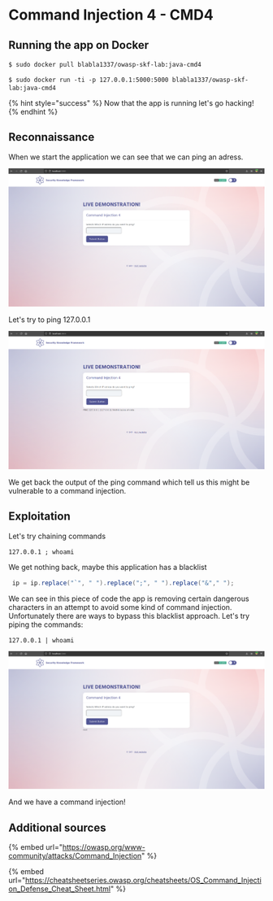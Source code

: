# Command Injection 4 - CMD4

## Running the app on Docker

```
$ sudo docker pull blabla1337/owasp-skf-lab:java-cmd4
```

```
$ sudo docker run -ti -p 127.0.0.1:5000:5000 blabla1337/owasp-skf-lab:java-cmd4
```

{% hint style="success" %}
Now that the app is running let's go hacking!
{% endhint %}

## Reconnaissance

When we start the application we can see that we can ping an adress.

![](https://raw.githubusercontent.com/blabla1337/skf-labs/master/.gitbook/assets/java/CMD4/1.png)

Let's try to ping 127.0.0.1

![](https://raw.githubusercontent.com/blabla1337/skf-labs/master/.gitbook/assets/java/CMD4/2.png)

We get back the output of the ping command which tell us this might be vulnerable to a command injection.

## Exploitation

Let's try chaining commands

```text
127.0.0.1 ; whoami
```

We get nothing back, maybe this application has a blacklist

```java
 ip = ip.replace("`", " ").replace(";", " ").replace("&"," ");
```

We can see in this piece of code the app is removing certain dangerous characters in an attempt to avoid some kind of command injection. Unfortunately there are ways to bypass this blacklist approach.
Let's try piping the commands:

```text
127.0.0.1 | whoami
```

![](https://raw.githubusercontent.com/blabla1337/skf-labs/master/.gitbook/assets/java/CMD4/3.png)

And we have a command injection!

## Additional sources

{% embed url="https://owasp.org/www-community/attacks/Command_Injection" %}

{% embed url="https://cheatsheetseries.owasp.org/cheatsheets/OS_Command_Injection_Defense_Cheat_Sheet.html" %}
